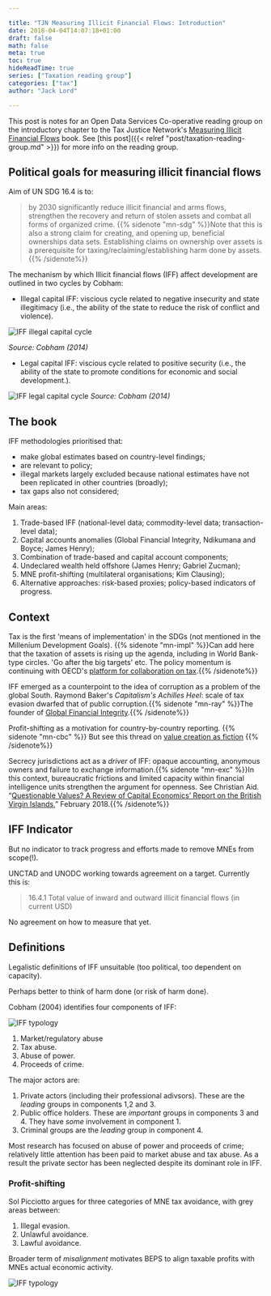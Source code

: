 ```yaml
---

title: "TJN Measuring Illicit Financial Flows: Introduction"
date: 2018-04-04T14:07:18+01:00
draft: false
math: false 
meta: true
toc: true
hideReadTime: true
series: ["Taxation reading group"]
categories: ["tax"]
author: "Jack Lord"

---
```


This post is notes for an Open Data Services Co-operative reading group on the introductory chapter to the Tax Justice Network's [Measuring Illicit Financial Flows](https://tax-justice-network.gitbooks.io/our-book-project/) book. See [this post]({{< relref "post/taxation-reading-group.md" >}}) for more info on the reading group. 

## Political goals for measuring illicit financial flows

Aim of UN SDG 16.4 is to:

> by 2030 significantly reduce illicit financial and arms flows, strengthen the recovery and return of stolen assets and combat all forms of organized crime. {{% sidenote "mn-sdg" %}}Note that this is also a strong claim for creating, and opening up, beneficial ownerships data sets. Establishing claims on ownership over assets is a prerequisite for taxing/reclaiming/establishing harm done by assets.{{% /sidenote%}}

The mechanism by which Illicit financial flows (IFF) affect development are outlined in two cycles by Cobham:

- Illegal capital IFF: viscious cycle related to negative insecurity and state illegitimacy (i.e., the ability of the state to reduce the risk of conflict and violence).

![IFF illegal capital cycle](https://tax-justice-network.gitbooks.io/our-book-project/content/assets/ch1%20fig4.png)

*Source: Cobham (2014)*

- Legal capital IFF: viscious cycle related to positive security (i.e., the ability of the state to promote conditions for economic and social development.).

![IFF legal capital cycle](https://tax-justice-network.gitbooks.io/our-book-project/assets/ch1%20fig5.png)
*Source: Cobham (2014)*

## The book

IFF methodologies prioritised that:

- make global estimates based on country-level findings;
- are relevant to policy;
- illegal markets largely excluded because national estimates have not been replicated in other countries (broadly);
- tax gaps also not considered;

Main areas:

1. Trade-based IFF (national-level data; commodity-level data; transaction-level data);
2. Capital accounts anomalies (Global Financial Integrity, Ndikumana and Boyce; James Henry);
3. Combination of trade-based and capital account components;
4. Undeclared wealth held offshore (James Henry; Gabriel Zucman);
5. MNE profit-shifting (multilateral organisations; Kim Clausing);
6. Alternative approaches: risk-based proxies; policy-based indicators of progress.

## Context

Tax is the first 'means of implementation' in the SDGs (not mentioned in the Millenium Development Goals). {{% sidenote "mn-impl" %}}Can add here that the taxation of assets is rising up the agenda, including in World Bank-type circles. 'Go after the big targets' etc. The policy momentum is continuing with OECD's [platform for collaboration on tax](http://www.oecd.org/tax/platform-for-collaboration-on-tax-conference-statement-2018.pdf).{{% /sidenote%}}

IFF emerged as a counterpoint to the idea of corruption as a problem of the global South.  Raymond Baker's *Capitalism's Achilles Heel*: scale of tax evasion dwarfed that of public corruption.{{% sidenote "mn-ray" %}}The founder of [Global Financial Integrity](http://www.gfintegrity.org/).{{% /sidenote%}}

Profit-shifting as a motivation for country-by-country reporting. {{% sidenote "mn-cbc" %}} But see this thread on [value creation as fiction](https://twitter.com/martinhearson/status/964188921373646850)  {{% /sidenote%}}

Secrecy jurisdictions act as a *driver* of IFF: opaque accounting, anonymous owners and failure to exchange information.{{% sidenote "mn-exc" %}}In this context, bureaucratic frictions and limited capacity within financial intelligence units strengthen the argument for openness. See Christian Aid. “[Questionable Values? A Review of Capital Economics’ Report on the British Virgin Islands](https://www.christianaid.org.uk/index.php/resources/about-us/questionable-values-policy-report),” February 2018.{{% /sidenote%}} 

## IFF Indicator

But no indicator to track progress and efforts made to remove MNEs from scope(!).

UNCTAD and UNODC working towards agreement on a target. Currently this is:

> 16.4.1 Total value of inward and outward illicit financial flows (in current USD)

No agreement on how to measure that yet.

## Definitions

Legalistic definitions of IFF unsuitable (too political, too dependent on capacity).

Perhaps better to think of harm done (or risk of harm done).

Cobham (2004) identifies four components of IFF:

![IFF typology](https://tax-justice-network.gitbooks.io/our-book-project/content/assets/Main%20IFF%20types%20by%20nature%20of%20capital%20and%20transactiont.png)

1. Market/regulatory abuse
2. Tax abuse.
3. Abuse of power.
4. Proceeds of crime.

The major actors are:

1. Private actors (including their professional adivsors). These are the *leading* groups in components 1,2 and 3.
2. Public office holders. These are *important* groups in components 3 and 4. They have *some* involvement in component 1.
3. Criminal groups are the *leading* group in component 4.

Most research has focused on abuse of power and proceeds of crime; relatively little attention has been paid to market abuse and tax abuse. As a result the private sector has been neglected despite its dominant role in IFF.

### Profit-shifting

Sol Picciotto argues for three categories of MNE tax avoidance, with grey areas between:

1. Illegal evasion.
2. Unlawful avoidance.
3. Lawful avoidance.

Broader term of *misalignment* motivates BEPS to align taxable profits with MNEs actual economic activity.

![IFF typology](https://tax-justice-network.gitbooks.io/our-book-project/content/assets/ch1%20fig2.png)
